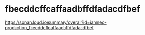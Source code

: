 # fbecddcffcaffaadbffdfadacdfbef
https://sonarcloud.io/summary/overall?id=iamneo-production_fbecddcffcaffaadbffdfadacdfbef
